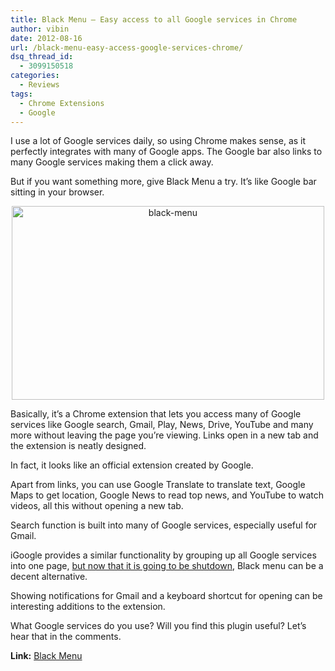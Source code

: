 ```yaml
---
title: Black Menu – Easy access to all Google services in Chrome
author: vibin
date: 2012-08-16
url: /black-menu-easy-access-google-services-chrome/
dsq_thread_id:
  - 3099150518
categories:
  - Reviews
tags:
  - Chrome Extensions
  - Google
---
```

I use a lot of Google services daily, so using Chrome makes sense, as it perfectly integrates with many of Google apps. The Google bar also links to many Google services making them a click away.

But if you want something more, give Black Menu a try. It&#8217;s like Google bar sitting in your browser.

<p style="text-align: center;">
  <a href="http://cdn.devilsworkshop.org/files/2012/08/Blackmeny.png"><img class="aligncenter  wp-image-60756" title="Black Menu" src="http://cdn.devilsworkshop.org/files/2012/08/Blackmeny-600x375.png" alt="black-menu" width="500" height="310" /></a>
</p>

Basically, it&#8217;s a Chrome extension that lets you access many of Google services like Google search, Gmail, Play, News, Drive, YouTube and many more without leaving the page you&#8217;re viewing. Links open in a new tab and the extension is neatly designed.

In fact, it looks like an official extension created by Google.

Apart from links, you can use Google Translate to translate text, Google Maps to get location, Google News to read top news, and YouTube to watch videos, all this without opening a new tab.

Search function is built into many of Google services, especially useful for Gmail.

iGoogle provides a similar functionality by grouping up all Google services into one page, [but now that it is going to be shutdown][1], Black menu can be a decent alternative.

Showing notifications for Gmail and a keyboard shortcut for opening can be interesting additions to the extension.

What Google services do you use? Will you find this plugin useful? Let&#8217;s hear that in the comments.

**Link:** <a href="https://chrome.google.com/webstore/detail/eignhdfgaldabilaaegmdfbajngjmoke" onclick="_gaq.push(['_trackEvent', 'outbound-article', 'https://chrome.google.com/webstore/detail/eignhdfgaldabilaaegmdfbajngjmoke', 'Black Menu']);" >Black Menu</a>

 [1]: http://devilsworkshop.org/igoogle-shutdown/
